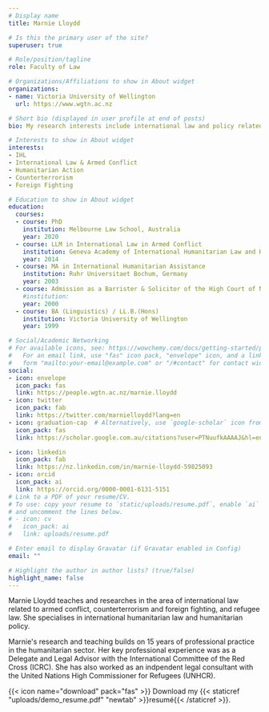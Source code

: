 ```yaml
---
# Display name
title: Marnie Lloydd

# Is this the primary user of the site?
superuser: true

# Role/position/tagline
role: Faculty of Law

# Organizations/Affiliations to show in About widget
organizations:
- name: Victoria University of Wellington
  url: https://www.wgtn.ac.nz

# Short bio (displayed in user profile at end of posts)
bio: My research interests include international law and policy related to armed conflict, counterterrorism, and international humanitarian action.

# Interests to show in About widget
interests:
- IHL
- International Law & Armed Conflict
- Humanitarian Action
- Counterterrorism
- Foreign Fighting

# Education to show in About widget
education:
  courses:
  - course: PhD
    institution: Melbourne Law School, Australia
    year: 2020
  - course: LLM in International Law in Armed Conflict
    institution: Geneva Academy of International Humanitarian Law and Human Rights, Switzerland
    year: 2014
  - course: MA in International Humanitarian Assistance
    institution: Ruhr Universitaet Bochum, Germany
    year: 2003
  - course: Admission as a Barrister & Solicitor of the High Court of New Zealand
    #institution:
    year: 2000
  - course: BA (Linguistics) / LL.B.(Hons)
    institution: Victoria University of Wellington
    year: 1999 

# Social/Academic Networking
# For available icons, see: https://wowchemy.com/docs/getting-started/page-builder/#icons
#   For an email link, use "fas" icon pack, "envelope" icon, and a link in the
#   form "mailto:your-email@example.com" or "/#contact" for contact widget.
social:
- icon: envelope
  icon_pack: fas
  link: https://people.wgtn.ac.nz/marnie.lloydd
- icon: twitter
  icon_pack: fab
  link: https://twitter.com/marnielloydd?lang=en
- icon: graduation-cap  # Alternatively, use `google-scholar` icon from `ai` icon pack
  icon_pack: fas
  link: https://scholar.google.com.au/citations?user=PTNuufkAAAAJ&hl=en

- icon: linkedin
  icon_pack: fab
  link: https://nz.linkedin.com/in/marnie-lloydd-59825093
- icon: orcid
  icon_pack: ai
  link: https://orcid.org/0000-0001-6131-5151
# Link to a PDF of your resume/CV.
# To use: copy your resume to `static/uploads/resume.pdf`, enable `ai` icons in `params.toml`, 
# and uncomment the lines below.
# - icon: cv
#   icon_pack: ai
#   link: uploads/resume.pdf

# Enter email to display Gravatar (if Gravatar enabled in Config)
email: ""

# Highlight the author in author lists? (true/false)
highlight_name: false
---
```


Marnie Lloydd teaches and researches in the area of international law related to armed conflict, counterterrorism and foreign fighting, and refugee law. She specialises in international humanitarian law and humanitarian policy. 

Marnie's research and teaching builds on 15 years of professional practice in the humanitarian sector. Her key professional experience was as a Delegate and Legal Advisor with the International Committee of the Red Cross (ICRC). She has also worked as an indpendent legal consultant with the United Nations High Commissioner for Refugees (UNHCR).

{{< icon name="download" pack="fas" >}} Download my {{< staticref "uploads/demo_resume.pdf" "newtab" >}}resumé{{< /staticref >}}.
